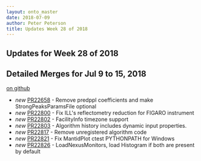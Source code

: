 ```yaml
---
layout: onto_master
date: 2018-07-09
author: Peter Peterson
title: Updates Week 28 of 2018
---
```

Updates for Week 28 of 2018
---------------------------

Detailed Merges for Jul 9 to 15, 2018
-------------------------------------
[on github](https://github.com/mantidproject/mantid/pulls?q=is%3Apr+merged%3A2018-07-10..2018-07-15)

* *new* [PR22658](https://github.com/mantidproject/mantid/pull/22658) - Remove predppl coefficients and make StrongPeaksParamsFile optional
* *new* [PR22800](https://github.com/mantidproject/mantid/pull/22800) - Fix ILL's reflectometry reduction for FIGARO instrument
* *new* [PR22802](https://github.com/mantidproject/mantid/pull/22802) - FacilityInfo timezone support
* *new* [PR22803](https://github.com/mantidproject/mantid/pull/22803) - Algorithm history includes dynamic input properties.
* *new* [PR22817](https://github.com/mantidproject/mantid/pull/22817) - Remove unregistered algorithm code
* *new* [PR22821](https://github.com/mantidproject/mantid/pull/22821) - Fix MantidPlot ctest PYTHONPATH for Windows
* *new* [PR22826](https://github.com/mantidproject/mantid/pull/22826) - LoadNexusMonitors, load Histogram if both are present by default
